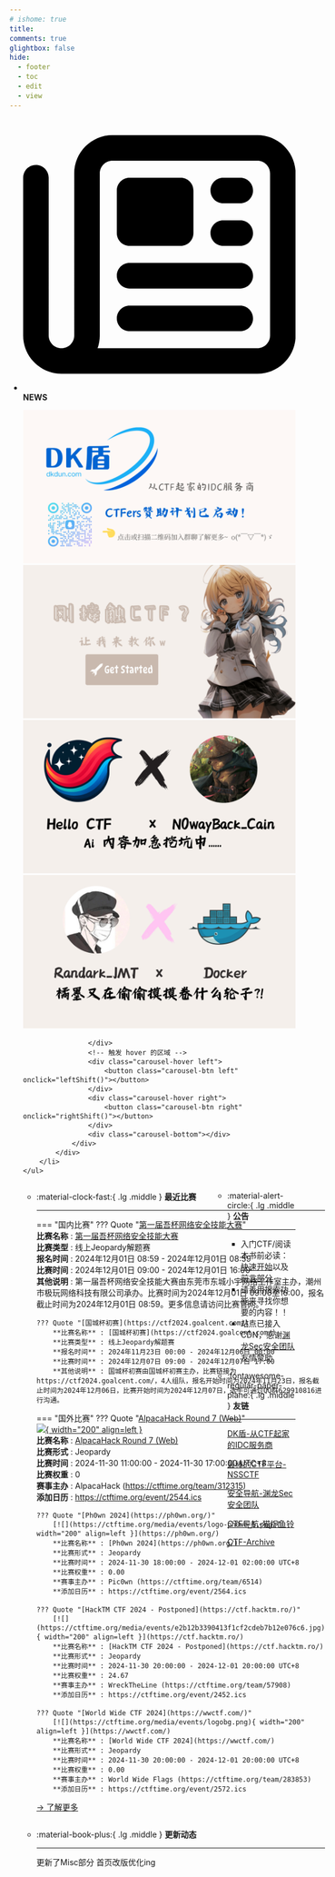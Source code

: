 ```yaml
---
# ishome: true
title: 
comments: true
glightbox: false
hide:
  - footer
  - toc
  - edit
  - view
---
```


<div class="grid cards">
    <ul>
        <li>
            <p><span class="twemoji lg middle"><svg xmlns="http://www.w3.org/2000/svg"
                        viewBox="0 0 512 512"><!--! Font Awesome Free 6.5.1 by @fontawesome - https://fontawesome.com License - https://fontawesome.com/license/free (Icons: CC BY 4.0, Fonts: SIL OFL 1.1, Code: MIT License) Copyright 2023 Fonticons, Inc.-->
                        <path
                            d="M168 80c-13.3 0-24 10.7-24 24v304c0 8.4-1.4 16.5-4.1 24H440c13.3 0 24-10.7 24-24V104c0-13.3-10.7-24-24-24H168zM72 480c-39.8 0-72-32.2-72-72V112c0-13.3 10.7-24 24-24s24 10.7 24 24v296c0 13.3 10.7 24 24 24s24-10.7 24-24V104c0-39.8 32.2-72 72-72h272c39.8 0 72 32.2 72 72v304c0 39.8-32.2 72-72 72H72zm104-344c0-13.3 10.7-24 24-24h96c13.3 0 24 10.7 24 24v80c0 13.3-10.7 24-24 24h-96c-13.3 0-24-10.7-24-24v-80zm200-24h32c13.3 0 24 10.7 24 24s-10.7 24-24 24h-32c-13.3 0-24-10.7-24-24s10.7-24 24-24zm0 80h32c13.3 0 24 10.7 24 24s-10.7 24-24 24h-32c-13.3 0-24-10.7-24-24s10.7-24 24-24zm-176 80h208c13.3 0 24 10.7 24 24s-10.7 24-24 24H200c-13.3 0-24-10.7-24-24s10.7-24 24-24zm0 80h208c13.3 0 24 10.7 24 24s-10.7 24-24 24H200c-13.3 0-24-10.7-24-24s10.7-24 24-24z">
                        </path>
                    </svg></span> <strong>NEWS</strong></p>
            <div class="grid cards">
                <div class="carousel">
                    <div class="carousel-container">
                        <a href="https://www.dkdun.cn/"><img src="./assets/banner-dkdun.png" /></a>
                        <a href="../HC_Start/" target="_blank"><img src="./assets/banner-quickstart.png" /></a>
                        <a href="../HC_AI/" target="_blank"><img src="./assets/banner-update.png" /></a>
                        <a href="https://github.com/CTF-Archives" target="_blank"><img src="./assets/banner-Achieve.png" /></a>
                        
                    </div>
                    <!-- 触发 hover 的区域 -->
                    <div class="carousel-hover left">
                        <button class="carousel-btn left" onclick="leftShift()"></button>
                    </div>
                    <div class="carousel-hover right">
                        <button class="carousel-btn right" onclick="rightShift()"></button>
                    </div>
                    <div class="carousel-bottom"></div>
                </div>
            </div>
        </li>
    </ul>
</div>

<div class="grid grid-cols-8 gap-4" style="display: grid;grid-template-columns: 70% 30%;" markdown>

<div class="grid cards" style="display: grid; grid-template-columns: 1fr;" markdown>

<div class="grid cards" markdown>

-   :material-clock-fast:{ .lg .middle } __最近比赛__

    ---
    <!-- 主页赛事展示_开始 -->
    === "国内比赛"
        ??? Quote "[第一届吾杯网络安全技能大赛](https://www.wucup.net/games/1)"  
            **比赛名称** : [第一届吾杯网络安全技能大赛](https://www.wucup.net/games/1)  
            **比赛类型** : 线上Jeopardy解题赛  
            **报名时间** : 2024年12月01日 08:59 - 2024年12月01日 08:59  
            **比赛时间** : 2024年12月01日 09:00 - 2024年12月01日 16:00  
            **其他说明** : 第一届吾杯网络安全技能大赛由东莞市东城小宇网络工作室主办，潮州市极玩网络科技有限公司承办。比赛时间为2024年12月01日 09:00至16:00，报名截止时间为2024年12月01日 08:59。更多信息请访问比赛官网。  
            
        ??? Quote "[国城杯初赛](https://ctf2024.goalcent.com/)"  
            **比赛名称** : [国城杯初赛](https://ctf2024.goalcent.com/)  
            **比赛类型** : 线上Jeopardy解题赛  
            **报名时间** : 2024年11月23日 00:00 - 2024年12月06日 00:00  
            **比赛时间** : 2024年12月07日 09:00 - 2024年12月07日 17:00  
            **其他说明** : 国城杯初赛由国城杯初赛主办，比赛链接为https://ctf2024.goalcent.com/，4人组队，报名开始时间为2024年11月23日，报名截止时间为2024年12月06日，比赛开始时间为2024年12月07日，选手可通过QQ群629910816进行沟通。  
                
    === "国外比赛"
        ??? Quote "[AlpacaHack Round 7 (Web)](https://alpacahack.com/ctfs/round-7)"  
            [![](https://ctftime.org/media/events/ctftime_8.png){ width="200" align=left }](https://alpacahack.com/ctfs/round-7)  
            **比赛名称** : [AlpacaHack Round 7 (Web)](https://alpacahack.com/ctfs/round-7)  
            **比赛形式** : Jeopardy  
            **比赛时间** : 2024-11-30 11:00:00 - 2024-11-30 17:00:00 UTC+8  
            **比赛权重** : 0  
            **赛事主办** : AlpacaHack (https://ctftime.org/team/312315)  
            **添加日历** : https://ctftime.org/event/2544.ics  
            
        ??? Quote "[Ph0wn 2024](https://ph0wn.org/)"  
            [![](https://ctftime.org/media/events/logo-ph0wn_5.png){ width="200" align=left }](https://ph0wn.org/)  
            **比赛名称** : [Ph0wn 2024](https://ph0wn.org/)  
            **比赛形式** : Jeopardy  
            **比赛时间** : 2024-11-30 18:00:00 - 2024-12-01 02:00:00 UTC+8  
            **比赛权重** : 0.00  
            **赛事主办** : Pic0wn (https://ctftime.org/team/6514)  
            **添加日历** : https://ctftime.org/event/2564.ics  
            
        ??? Quote "[HackTM CTF 2024 - Postponed](https://ctf.hacktm.ro/)"  
            [![](https://ctftime.org/media/events/e2b12b3390413f1cf2cdeb7b12e076c6.jpg){ width="200" align=left }](https://ctf.hacktm.ro/)  
            **比赛名称** : [HackTM CTF 2024 - Postponed](https://ctf.hacktm.ro/)  
            **比赛形式** : Jeopardy  
            **比赛时间** : 2024-11-30 20:00:00 - 2024-12-01 20:00:00 UTC+8  
            **比赛权重** : 24.67  
            **赛事主办** : WreckTheLine (https://ctftime.org/team/57908)  
            **添加日历** : https://ctftime.org/event/2452.ics  
            
        ??? Quote "[World Wide CTF 2024](https://wwctf.com/)"  
            [![](https://ctftime.org/media/events/logobg.png){ width="200" align=left }](https://wwctf.com/)  
            **比赛名称** : [World Wide CTF 2024](https://wwctf.com/)  
            **比赛形式** : Jeopardy  
            **比赛时间** : 2024-11-30 20:00:00 - 2024-12-01 20:00:00 UTC+8  
            **比赛权重** : 0.00  
            **赛事主办** : World Wide Flags (https://ctftime.org/team/283853)  
            **添加日历** : https://ctftime.org/event/2572.ics  
            
    <!-- 主页赛事展示_结束 -->
    [→ 了解更多](./Event/)

</div>
  <div class="grid cards" markdown>

-   :material-book-plus:{ .lg .middle } __更新动态__

    ---

    更新了Misc部分 首页改版优化ing

</div>  
</div>
<div class="grid cards" markdown>

<div class="grid cards" markdown>

-   :material-alert-circle:{ .lg .middle } __公告__

    ---

    - 入门CTF/阅读本书前必读：[快速开始](./HC_Start/)以及[前言部分](./HC_Preface/)  
    - 请善用搜索功能来寻找你想要的内容！！
    - 站点已接入 CDN，感谢[渊龙Sec安全团队](https://dh.aabyss.cn)友情赞助

-   :fontawesome-regular-paper-plane:{ .lg .middle } __友链__

    ---

    [DK盾-从CTF起家的IDC服务商](https://www.dkdun.cn)

    [最棒的CTF平台-NSSCTF](https://www.nssctf.cn/)  

    [安全导航-渊龙Sec安全团队](https://dh.aabyss.cn)    

    [CTF导航-猫捉鱼铃](https://ctf.mzy0.com/)

    [CTF-Archive](https://github.com/CTF-Archives)

</div>   

</div>

</div>
